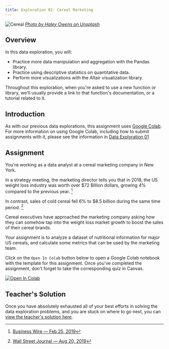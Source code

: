 ```yaml
---
title: Exploration 02: Cereal Marketing
---
```


![Cereal]({{URLROOT}}/shared/img/cereal.jpg)
*[Photo by Haley Owens on Unsplash](https://unsplash.com/photos/QdwrSyJV3_4)*

## Overview

In this data exploration, you will:

* Practice more data manipulation and aggregation with the Pandas library.
* Practice using descriptive statistics on quantitative data.
* Perform more visualizations with the Altair visualization library.

Throughout this exploration, when you're asked to use a new function or library, we'll usually provide a link to that function's documentation, or a tutorial related to it.

## Introduction

As with our previous data explorations, this assignment uses [Google Colab](http://colab.research.google.com). For more information on using Google Colab, including how to submit assignments with it, please see the information in [Data Exploration 01](./exploration-01.html) 

## Assignment

You're working as a data analyst at a cereal marketing company in New York. 

In a strategy meeting, the marketing director tells you that in 2018, the US weight loss industry was worth over $72 Billion dollars, growing 4% compared to the previous year. [^1] 

In contrast, sales of cold cereal fell 6% to $8.5 billion during the same time period. [^2]

Cereal executives have approached the marketing company asking how they can somehow tap into the weight loss market growth to boost the sales of their cereal brands.

Your assignment is to analyze a dataset of nutritional information for major US cereals, and calculate some metrics that can be used by the marketing team.

Click on the `Open In Colab` button below to open a Google Colab notebook with the template for this assignment. Once you've completed the assignment, don't forget to take the corresponding quiz in Canvas. 

[![Open In Colab](https://colab.research.google.com/assets/colab-badge.svg)](https://colab.research.google.com/github/byui-cse/cse450-course/blob/master/notebooks/Exploration_02.ipynb)

## Teacher's Solution

Once you have absolutely exhausted all of your best efforts in solving the data exploration problems, and you are stuck on where to go next, you can [view the teacher's solution here](https://github.com/byui-cse/cse450-course/blob/master/notebooks/Exploration_02_Solved.ipynb).


[^1]: [Business Wire — Feb 25, 2019](https://www.businesswire.com/news/home/20190225005455/en/72-Billion-Weight-Loss-Diet-Control-Market)

[^2]: [Wall Street Journal — Aug 20, 2019](https://www.wsj.com/articles/cereal-makers-try-again-to-jump-start-stale-sales-11566293404)